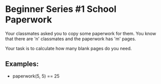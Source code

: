 <h1>Beginner Series #1 School Paperwork</h1>

<p>Your classmates asked you to copy some paperwork for them. You know that there are 'n' classmates and the paperwork has 'm' pages.
   
   Your task is to calculate how many blank pages do you need.</p>
<h2>Examples:</h2>

<ul>
<li>paperwork(5, 5) == 25</li>
</ul>

